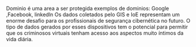 Dominio é uma area a ser protegida
exemplos de dominios: Google ,Facebook, linkedln
 Os dados coletados pelo GIS e IoE representam um enorme desafio para os profissionais de segurança cibernética no futuro. O tipo de dados gerados por esses dispositivos tem o potencial para permitir que os criminosos virtuais tenham acesso aos aspectos muito íntimos da vida diária.


